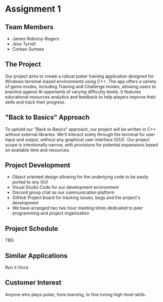 # Assignment 1

## Team Members

- James Robiony-Rogers
- Jess Tyrrell
- Corban Surtees

## The Project

 Our project aims to create a robust poker training application designed for Windows terminal-based environments using C++. The app offers a variety of game modes, including Training and Challenge modes, allowing users to practice against AI opponents of varying difficulty levels. It features educational resources analytics and feedback to help players improve their skills and track their progress.

## "Back to Basics" Approach

To uphold our "Back to Basics" approach, our project will be written in C++ without external libraries. We'll interact solely through the terminal for user input and output, without any graphical user interface (GUI). Our project scope is intentionally narrow, with provisions for potential expansions based on available time and resources.

## Project Development

- Object oriented design allowing for the underlying code to be easily ported to any GUI
- Visual Studio Code for our development environment
- Discord group chat as our communication platform
- GitHub Project board for tracking issues, bugs and the project's development
- We have arranged two two hour meeting times dedicated to peer programming and project organization 

## Project Schedule

TBD

## Similar Applications

Run it Once

## Customer Interest

Anyone who plays poker, from learning, to fine tuning high-level skills.